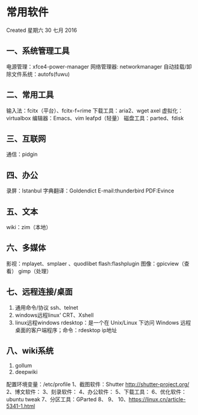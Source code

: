 # 常用软件
Created 星期六 30 七月 2016

## 一、系统管理工具
电源管理：xfce4-power-manager
网络管理器: networkmanager
自动挂载/卸除文件系统：autofs(fuwu)

## 二、常用工具
输入法：fcitx（平台）、fcitx-f=rime
下载工具：aria2、wget axel
虚拟化：virtualbox
编辑器：Emacs、vim  leafpd（轻量）
磁盘工具：parted、fdisk

## 三、互联网
通信：pidgin


## 四、办公
录屏：lstanbul
字典翻译：Goldendict
E-mail:thunderbird
PDF:Evince

## 五、文本
wiki：zim（本地）



## 六、多媒体
影视：mplayet、smplaer 、quodlibet
flash:flashplugin
图像：gpicview（查看） gimp（处理）

## 七、远程连接/桌面
1. 通用命令/协议
ssh、telnet
2. windows远程linux'
CRT、Xshell
3. linux远程windows
rdesktop：是一个在 Unix/Linux 下访问 Windows 远程桌面的客户端程序；命令：rdesktop ip地址

## 八、wiki系统
1. gollum
2. deepwiki



配置环境变量：/etc/profile 
1、截图软件：Shutter http://shutter-project.org/
2、博文软件：
3、刻录软件：
4、办公软件：
5、下载工具：
6、优化软件：ubuntu tweak
7、分区工具：GParted
8、
9、
10、https://linux.cn/article-5341-1.html
